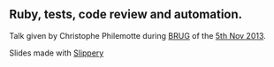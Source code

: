 ## Ruby, tests, code review and automation.

Talk given by Christophe Philemotte during [BRUG](http://brug.be)
of the [5th Nov 2013](http://brug.be/gatherings/arrrrug-november-2013).

Slides made with [Slippery](https://github.com/plexus/slippery)